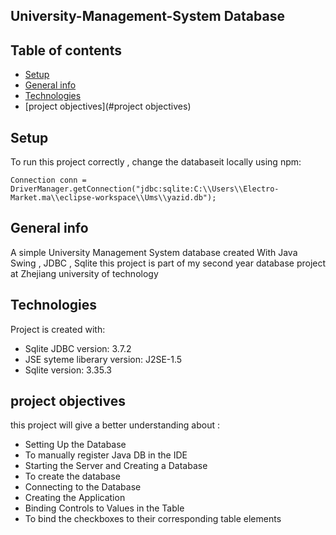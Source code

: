 ## University-Management-System Database 

## Table of contents
* [Setup](#setup)
* [General info](#general-info)
* [Technologies](#technologies)
* [project objectives](#project objectives)


## Setup
To run this project correctly , change the databaseit locally using npm:

```
Connection conn = DriverManager.getConnection("jdbc:sqlite:C:\\Users\\Electro-Market.ma\\eclipse-workspace\\Ums\\yazid.db");
```
## General info
A simple University Management System database  created With Java Swing , JDBC , Sqlite
this project is part of my second year database project at Zhejiang university of technology 
	
## Technologies
Project is created with:
* Sqlite JDBC version: 3.7.2
* JSE syteme liberary version: J2SE-1.5
* Sqlite version: 3.35.3

## project objectives
this project will give a better understanding about : 

* Setting Up the Database
* To manually register Java DB in the IDE
* Starting the Server and Creating a Database
* To create the database
* Connecting to the Database
* Creating the Application
* Binding Controls to Values in the Table
* To bind the checkboxes to their corresponding table elements






	




